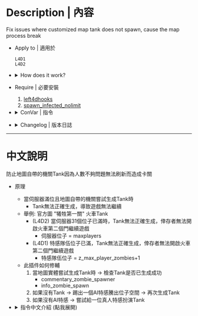 # Description | 內容
Fix issues where customized map tank does not spawn, cause the map process break 

* Apply to | 適用於
	```
	L4D1
	L4D2
	```

* <details><summary>How does it work?</summary>

	* When map tried to spawn custom tank and server slots are full
		* Tank do not spawn correctly, it will break the map process and game stuck
	* For example: Official Map "The Sacrifice stage 1" train tank
		* (L4D2) If all 31 server slots are occupied, the tank won't spawn, and survivors can't open the second train door to continue game
			* server slots = maxplayers
		* (L4D1) If all infecte team slots are occupied, the tank won't spawn, and survivors can't open the second train door to continue game
			* infecte team slot = z_max_player_zombies+1
	* Here is how the plugin fixed
		1. When map entity tried to spawn trank -> check if tank spawns successfully
			* commentary_zombie_spawner
			* info_zombie_spawn
		2. If the tank not exist -> kick a fake infected bot to release the slot -> spawn tank again
		3. If there is no fake infected bot -> try to give real infected player a tank
</details>

* Require | 必要安裝
	1. [left4dhooks](https://forums.alliedmods.net/showthread.php?t=321696)
	2. [spawn_infected_nolimit](https://github.com/fbef0102/L4D1_2-Plugins/tree/master/spawn_infected_nolimit)

* <details><summary>ConVar | 指令</summary>

	* cfg/sourcemod/l4d2_maptankfix.cfg
		```php
		// 0=Plugin off, 1=Plugin on.
		l4d2_maptankfix_enable "1"
		```
</details>

* <details><summary>Changelog | 版本日誌</summary>

	* v1.4 (2025-2-9)
	* v1.3 (2025-2-7)
		* Fixed error
		* Support L4D1
		* Update gamedata

	* v1.2 (2024-12-30)
		* Improve code
		* Find real infected player and give tank

	* v1.1
		* [Original Plugin by 洛琪 central_lq](https://forums.alliedmods.net/showthread.php?t=349834)
</details>

- - - -
# 中文說明
防止地圖自帶的機關Tank因為人數不夠問題​​無法刷新而造成卡關

* 原理
	* 當伺服器滿位且地圖自帶的機關嘗試生成Tank時
		* Tank無法正確生成，導致遊戲無法繼續
	* 舉例: 官方圖 "犧牲第一關" 火車Tank
		* (L4D2) 當伺服器31個位子已滿時，Tank無法正確生成，倖存者無法開啟火車第二個門繼續遊戲
			* 伺服器位子 = maxplayers
		* (L4D1) 特感隊伍位子已滿，Tank無法正確生成，倖存者無法開啟火車第二個門繼續遊戲
			* 特感隊伍位子 = z_max_player_zombies+1
	* 此插件如何修輔
		1. 當地圖實體嘗試生成Tank時 -> 檢查Tank是否已生成成功
			* commentary_zombie_spawner
			* info_zombie_spawn
		2. 如果沒有Tank -> 踢出一個AI特感騰出位子空間 -> 再次生成Tank
		3. 如果沒有AI特感 -> 嘗試給一位真人特感扮演Tank

* <details><summary>指令中文介紹 (點我展開)</summary>

	* cfg/sourcemod/l4d2_maptankfix.cfg
		```php
		// 是否开启tank修复. 1=开启，0=关闭.
		l4d2_maptankfix_enable "1"
		```
</details>